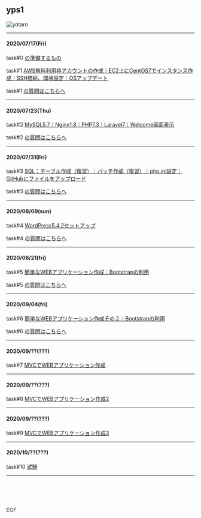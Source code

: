 ## yps1

![yotaro](https://user-images.githubusercontent.com/63440984/87960823-d3585f00-caef-11ea-8cb1-11b1a86448b8.png)

***

#### 2020/07/17(Fri)

task#0 [の準備するもの](https://github.com/yotaro-ok/yps/blob/master/task_0.md)

task#1 [AWS無料利用枠アカウントの作成｜EC2上にCentOS7でインスタンス作成｜SSH接続、環境設定｜OSアップデート](https://github.com/yotaro-ok/yps/blob/master/task_1.md)

task#1 [の質問はこちらへ](https://github.com/yotaro-ok/yps/issues/1)

***

#### 2020/07/23(Thu)

task#2 [MySQL5.7｜Nginx1.8｜PHP7.3｜Laravel7｜Welcome画面表示](https://github.com/yotaro-ok/yps/blob/master/task_2.md)

task#2 [の質問はこちらへ](https://github.com/yotaro-ok/yps/issues/3)

***

#### 2020/07/31(Fri)

task#3 [SQL：テーブル作成（復習）｜バッチ作成（復習）｜php.ini設定｜GitHubにファイルをアップロード](https://github.com/yotaro-ok/yps/blob/master/task_3.md)

task#3 [の質問はこちらへ](https://github.com/yotaro-ok/yps/issues/5)

***

#### 2020/08/09(sun)

task#4 [WordPress5.4.2セットアップ](https://github.com/yotaro-ok/yps/blob/master/task_4.md)

task#4 [の質問はこちらへ](https://github.com/yotaro-ok/yps/issues/12)

***

#### 2020/08/21(fri)

task#5 [簡単なWEBアプリケーション作成｜Bootstrapの利用](https://github.com/yotaro-ok/yps/blob/master/task_5.md)

task#5 [の質問はこちらへ](https://github.com/yotaro-ok/yps/issues/14)

***

#### 2020/09/04(fri)

task#6 [簡単なWEBアプリケーション作成その２｜Bootstrapの利用](https://github.com/yotaro-ok/yps/blob/master/task_6.md)

task#6 [の質問はこちらへ](https://github.com/yotaro-ok/yps/issues/16)

***

#### 2020/09/??(???)

task#7 [MVCでWEBアプリケーション作成](https://twitter.com/yotaro__ok)

***

#### 2020/09/??(???)

task#8 [MVCでWEBアプリケーション作成2](https://twitter.com/yotaro__ok)

***

#### 2020/09/??(???)

task#9 [MVCでWEBアプリケーション作成3](https://twitter.com/yotaro__ok)

***

#### 2020/10/??(???)

task#10 [試験](https://twitter.com/yotaro__ok)

***

<br>
<br>
<br>
<br>
EOF
